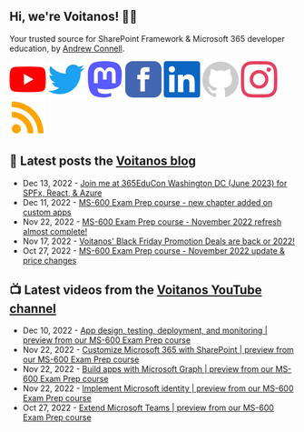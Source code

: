 ## Hi, we're Voitanos! 👋🏼

Your trusted source for SharePoint Framework & Microsoft 365 developer education, by [Andrew Connell](https://www.voitanos.io/pages/about-andrew).

[![](https://raw.githubusercontent.com/Voitanos/.github/main/images/youtube.svg)](https://www.youtube.com/voitanosio) [![](https://raw.githubusercontent.com/Voitanos/.github/main/images/twitter.svg)](https://twitter.com/voitanos) <a rel="me" href="https://mastodon.world/@voitanos"><img src="https://raw.githubusercontent.com/Voitanos/.github/main/images/mastodon.svg" /></a>  [![](https://raw.githubusercontent.com/Voitanos/.github/main/images/facebook.svg)](https://www.facebook.com/voitanos) [![](https://raw.githubusercontent.com/Voitanos/.github/main/images/linkedin.svg)](https://www.linkedin.com/company/voitanos-llc) [![](https://raw.githubusercontent.com/Voitanos/.github/main/images/github.svg)](https://github.com/voitanos) [![](https://raw.githubusercontent.com/Voitanos/.github/main/images/instagram.svg)](https://www.instagram.com/voitanos_llc) [![](https://raw.githubusercontent.com/Voitanos/.github/main/images/rss.svg)](https://www.voitanos.io/blog)

## 📙 Latest posts the [Voitanos blog](https://www.voitanos.io/blog)
<!-- VOITANOSBLOG-POST-LIST:START -->
- Dec 13, 2022 - [Join me at 365EduCon Washington DC &lpar;June 2023&rpar; for SPFx, React, &amp; Azure](https://www.voitanos.io/blog/joinme-365educon-spfest-washingtondc-2023/)
- Dec 11, 2022 - [MS-600 Exam Prep course - new chapter added on custom apps](https://www.voitanos.io/blog/ms600-exam-prep-december-2022-refresh/)
- Nov 22, 2022 - [MS-600 Exam Prep course - November 2022 refresh almost complete!](https://www.voitanos.io/blog/ms600-exam-prep-november-2022-refresh-2/)
- Nov 17, 2022 - [Voitanos&#39; Black Friday Promotion Deals are back or 2022!](https://www.voitanos.io/blog/black-friday-cyber-monday-2022/)
- Oct 27, 2022 - [MS-600 Exam Prep course - November 2022 update &amp; price changes](https://www.voitanos.io/blog/ms600-exam-prep-november-2022-refresh-1/)<!-- VOITANOSBLOG-POST-LIST:END -->

## 📺 Latest videos from the [Voitanos YouTube channel](https://www.youtube.com/voitanosio)
<!-- VOITANOSYOUTUBE-POST-LIST:START -->
- Dec 10, 2022 - [App design, testing, deployment, and monitoring | preview from our MS-600 Exam Prep course](https://www.youtube.com/watch?v=kLAXOKIRb6s)
- Nov 22, 2022 - [Customize Microsoft 365 with SharePoint | preview from our MS-600 Exam Prep course](https://www.youtube.com/watch?v=NQF8IrIgnlc)
- Nov 22, 2022 - [Build apps with Microsoft Graph | preview from our MS-600 Exam Prep course](https://www.youtube.com/watch?v=vj6_Q5kPXQ0)
- Nov 22, 2022 - [Implement Microsoft identity | preview from our MS-600 Exam Prep course](https://www.youtube.com/watch?v=u38y8YT4L0U)
- Oct 27, 2022 - [Extend Microsoft Teams | preview from our MS-600 Exam Prep course](https://www.youtube.com/watch?v=Or4eb0BXQnA)<!-- VOITANOSYOUTUBE-POST-LIST:END -->
